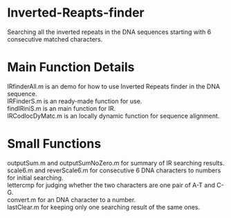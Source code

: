 # Inverted-Reapts-finder
Searching all the inverted repeats in the DNA sequences starting with 6 consecutive matched characters.

# Main Function Details
IRfinderAll.m is an demo for how to use Inverted Repeats finder in the DNA sequence.  
IRFinderS.m is an ready-made function for use.  
findIRiniS.m is an main function for IR.  
IRCodlocDyMatc.m is an locally dynamic function for sequence alignment.

# Small Functions
outputSum.m and outputSumNoZero.m for summary of IR searching results.  
scale6.m and reverScale6.m for consecutive 6 DNA characters to numbers for initial searching.  
lettercmp for judging whether the two characters are one pair of A-T and C-G.  
convert.m for an DNA character to a number.  
lastClear.m for keeping only one searching result of the same ones.




